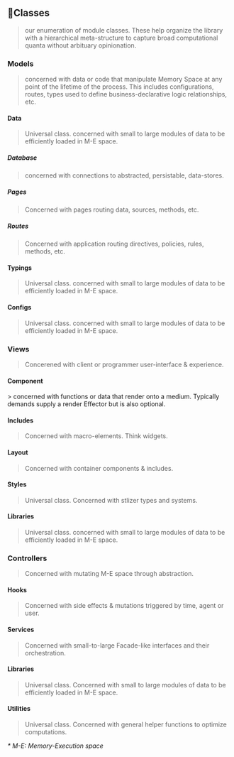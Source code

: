 <h2>📁Classes</h2>

> our enumeration of module classes. These help organize the library with a hierarchical meta-structure to capture broad computational quanta without arbituary opinionation. 


<h3>Models</h3>

> concerned with data or code that manipulate Memory Space at any point of the lifetime of the process. This includes configurations, routes, types used to define business-declarative logic relationships, etc. 


<h4>Data</h4>

> Universal class. concerned with small to large modules of data to be efficiently loaded in M-E space.


<h5>Database</h5>

> concerned with connections to abstracted, persistable, data-stores. 

<h5>Pages</h5>

> Concerned with pages routing data, sources, methods, etc. 


<h5>Routes</h5>

> Concerned with application routing directives, policies, rules, methods, etc. 


<h4>Typings</h4>

> Universal class. concerned with small to large modules of data to be efficiently loaded in M-E space.


<h4>Configs</h4>

> Universal class. concerned with small to large modules of data to be efficiently loaded in M-E space.


<h3>Views</h3> 

> Concerened with client or programmer user-interface & experience.


<h4>Component</h4>
> concerned with functions or data that render onto a medium. Typically demands supply a render Effector but is also optional. 


<h4>Includes</h4>

> Concerned with macro-elements. Think widgets. 

<h4>Layout</h4>

> Concerned with container components & includes. 


<h4>Styles</h4>

> Universal class. Concerned with stlizer types and systems.


<h4>Libraries</h4>

> Universal class. concerned with small to large modules of data to be efficiently loaded in M-E space.


<h3>Controllers</h3>

> Concerned with mutating M-E space through abstraction.


<h4>Hooks</h4>

> Concerned with side effects & mutations triggered by time, agent or user. 

<h4>Services</h4>

> Concerned with small-to-large Facade-like interfaces and their orchestration.


<h4>Libraries</h4>

> Universal class. Concerned with small to large modules of data to be efficiently loaded in M-E space.


<h4>Utilities</h4>

> Universal class. Concerned with general helper functions to optimize computations. 

_* M-E: Memory-Execution space_